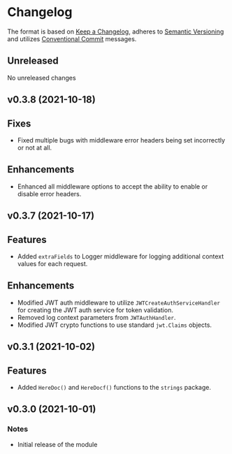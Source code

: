 # Changelog

The format is based on [Keep a Changelog](https://keepachangelog.com/en/1.0.0/),
adheres to [Semantic Versioning](https://semver.org/spec/v2.0.0.html)
and utilizes [Conventional Commit](https://www.conventionalcommits.org/en/v1.0.0/) messages.

## Unreleased

No unreleased changes

## v0.3.8 (2021-10-18)

## Fixes

* Fixed multiple bugs with middleware error headers being set incorrectly or not at all.

## Enhancements

* Enhanced all middleware options to accept the ability to enable or disable error headers.

## v0.3.7 (2021-10-17)

## Features

* Added `extraFields` to Logger middleware for logging additional context values for each request.
  
## Enhancements

* Modified JWT auth middleware to utilize `JWTCreateAuthServiceHandler` for creating the JWT auth service for token validation.
* Removed log context parameters from `JWTAuthHandler`.
* Modified JWT crypto functions to use standard `jwt.Claims` objects.

## v0.3.1 (2021-10-02)

## Features

* Added `HereDoc()` and `HereDocf()` functions to the `strings` package.

## v0.3.0 (2021-10-01)

### Notes

* Initial release of the module
